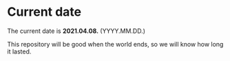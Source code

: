 # Current date

The current date is **2021.04.08.** (YYYY.MM.DD.)

This repository will be good when the world ends, so we will know how long it lasted.